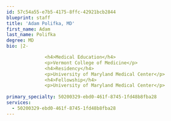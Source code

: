 ```yaml
---
id: 57c54a55-e7b5-4175-8ffc-42921bcb2844
blueprint: staff
title: 'Adam Polifka, MD'
first_name: Adam
last_name: Polifka
degree: MD
bio: |2-

              <h4>Medical Education</h4>
              <p>Vermont College of Medicine</p>
              <h4>Residency</h4>
              <p>University of Maryland Medical Center</p>
              <h4>Fellowship</h4>
              <p>University of Maryland Medical Center</p>
          
primary_specialty: 50200329-ebd0-461f-8745-1fd48b8fba28
services:
  - 50200329-ebd0-461f-8745-1fd48b8fba28
---
```

